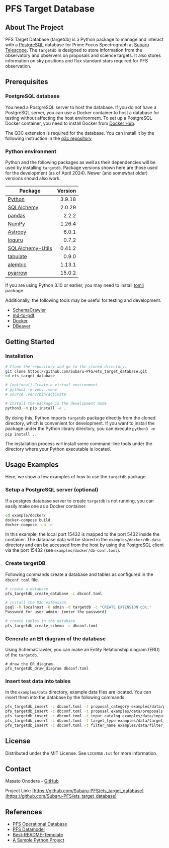 # PFS Target Database

## About The Project

PFS Target Database (targetdb) is a Python package to manage and interact with a [PostgreSQL](https://www.postgresql.org/) database for Prime Focus Spectrograph at [Subaru Telescope](https://subarutelescope.org/). The `targetdb` is designed to store information from the observatory and observers on proposals and science targets. It also stores information on sky positions and flux standard stars required for PFS observation.

## Prerequisites

### PostgreSQL database

You need a PostgreSQL server to host the database. If you do not have a PostgreSQL server, you can use a Docker container to host a database for testing without affecting the host environment. To set up a PostgreSQL Docker container, you need to install Docker from [Docker Hub](https://hub.docker.com/search?type=edition&offering=community).

The Q3C extension is required for the database. You can install it by the following instruction in the [q3c repository](https://github.com/segasai/q3c)

### Python environment
Python and the following packages as well as their dependencies will be used by installing `targetdb`.
Package versions shown here are those used for the development (as of April 2024).
Newer (and somewhat older) versions should also work.

| Package                                                                | Version |
|------------------------------------------------------------------------|--------:|
| [Python](https://www.python.org/)                                      |  3.9.18 |
| [SQLAlchemy](https://www.sqlalchemy.org/)                              |  2.0.29 |
| [pandas](https://pandas.pydata.org/)                                   |   2.2.2 |
| [NumPy](https://numpy.org)                                             |  1.26.4 |
| [Astropy](https://www.astropy.org/)                                    |   6.0.1 |
| [loguru](https://loguru.readthedocs.io/)                               |   0.7.2 |
| [SQLAlchemy-Utils](https://sqlalchemy-utils.readthedocs.io/en/latest/) |  0.41.2 |
| [tabulate](https://pypi.org/project/tabulate/)                         |   0.9.0 |
| [alembic](https://alembic.sqlalchemy.org/en/latest/)                   |  1.13.1 |
| [pyarrow](https://arrow.apache.org/docs/python/)                       |  15.0.2 |

If you are using Python 3.10 or earlier, you may need to install [tomli](https://github.com/hukkin/tomli) package.

Additionally, the following tools may be useful for testing and development.

- [SchemaCrawler](https://www.schemacrawler.com/)
- [md-to-pdf](https://github.com/simonhaenisch/md-to-pdf)
- [Docker](https://www.docker.com/)
- [DBeaver](https://dbeaver.io/)

## Getting Started

### Installation

```sh
# Clone the repository and go to the cloned directory.
git clone https://github.com/Subaru-PFS/ets_target_database.git
cd ets_target_database

# (optional) Create a virtual environment
# python3 -m venv .venv
# source .venv/bin/activate

# Install the package in the development mode
python3 -m pip install -e .
```

By doing this, Python imports `targetdb` package directly from the cloned directory, which is convenient for development.
If you want to install the package under the Python library directory, you can execute `python3 -m pip install .`.

The installation process will install some command-line tools under the directory where your Python executable is located.


## Usage Examples

Here, we show a few examples of how to use the `targetdb` package.

### Setup a PostgreSQL server (optional)

If a postgres database server to create `targetdb` is not running, you can easily make one as a Docker container.

```sh
cd example/docker/
docker-compose build
docker-compose -up -d
```

In this example, the local port 15432 is mapped to the port 5432 inside the container.
The database data will be stored in the `examples/docker/db-data` directory and can be accessed from the host by using the PostgreSQL client via the port 15432 (see `examples/docker/db-conf.toml`).

### Create targetDB

Following commands create a database and tables as configured in the `dbconf.toml` file.

```bash
# create a database
pfs_targetdb_create_database -c dbconf.toml

# install the Q3C extension
psql -h localhost -U admin -d targetdb -c "CREATE EXTENSION q3c;"
Password for user admin: (enter the password)

# create tables in the database
pfs_targetdb_create_schema -c dbconf.toml
```


### Generate an ER diagram of the database

Using SchemaCrawler, you can make an Entity Relationship diagram (ERD) of the `targetdb`.

```
# draw the ER diagram
pfs_targetdb_draw_diagram dbconf.toml
```

### Insert test data into tables

In the `examples/data` directory, example data files are located. You can insert them into the database by the following commands.

```bash
pfs_targetdb_insert -c dbconf.toml -t proposal_category examples/data/proposal_category.csv
pfs_targetdb_insert -c dbconf.toml -t proposal examples/data/proposals.csv
pfs_targetdb_insert -c dbconf.toml -t input_catalog examples/data/input_catalogs.csv
pfs_targetdb_insert -c dbconf.toml -t target_type examples/data/target_types.csv
pfs_targetdb_insert -c dbconf.toml -t filter_name examples/data/filter_names.csv
```

## License

Distributed under the MIT License. See `LICENSE.txt` for more information.

## Contact

Masato Onodera - [GitHub](https://github.com/monodera/)

Project Link: [https://github.com/Subaru-PFS/ets_target_database](https://github.com/Subaru-PFS/ets_target_database)

## References

- [PFS Operational Database](https://github.com/Subaru-PFS/spt_operational_database)
- [PFS Datamodel](https://github.com/Subaru-PFS/datamodel)
- [Best-README-Template](https://github.com/othneildrew/Best-README-Template)
- [A Sample Python Project](https://github.com/pypa/sampleproject)
